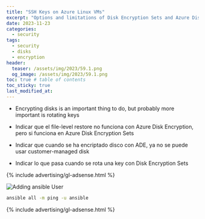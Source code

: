 ```yaml
---
title: "SSH Keys on Azure Linux VMs"
excerpt: "Options and limitations of Disk Encryption Sets and Azure Disk Encryption"
date: 2023-11-23
categories:
  - security
tags:
  - security
  - disks
  - encryption
header:
  teaser: /assets/img/2023/59.1.png
  og_image: /assets/img/2023/59.1.png
toc: true # table of contents
toc_sticky: true
last_modified_at: 
---
```


* Encrypting disks is an important thing to do, but probably more important is rotating keys

* Indicar que el file-level restore no funciona con Azure Disk Encryption, pero si funciona en Azure Disk Encryption Sets

* Indicar que cuando se ha encriptado disco con ADE, ya no se puede usar customer-managed disk

* Indicar lo que pasa cuando se rota una key con Disk Encryption Sets

{% include advertising/gl-adsense.html %}

![Adding ansible User]({{site.baseurl}}/assets/img/2023/59.1.png)

```bash
ansible all -m ping -u ansible
```

{% include advertising/gl-adsense.html %}
